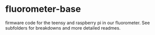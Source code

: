 # fluorometer-base
 
firmware code for the teensy and raspberry pi in our fluorometer. See subfolders for breakdowns and more detailed readmes.
